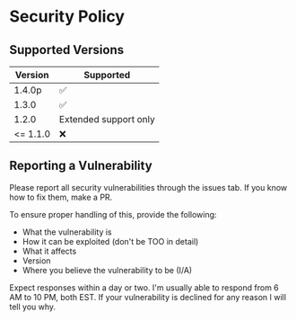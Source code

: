 # Security Policy

## Supported Versions

| Version   | Supported          |
| -------   | ------------------ |
| 1.4.0p    | :white_check_mark: |
| 1.3.0     | :white_check_mark: |
| 1.2.0     | Extended support only |
| <= 1.1.0  | :x: |

## Reporting a Vulnerability

Please report all security vulnerabilities through the issues tab. If you know how to fix them, make a PR.

To ensure proper handling of this, provide the following:
- What the vulnerability is
- How it can be exploited (don't be TOO in detail)
- What it affects
- Version
- Where you believe the vulnerability to be (I/A)

Expect responses within a day or two. I'm usually able to respond from 6 AM to 10 PM, both EST. If your vulnerability is declined for any reason I will tell you why.
